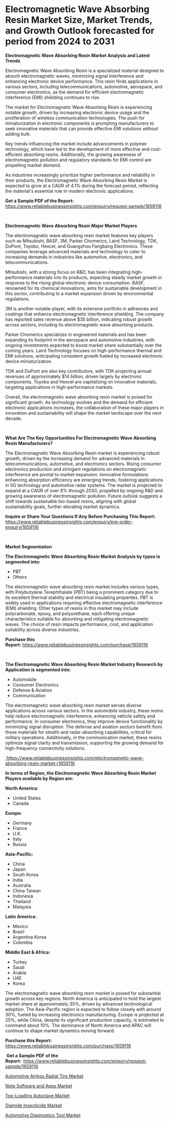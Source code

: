 <p><h1>Electromagnetic Wave Absorbing Resin Market Size, Market Trends, and Growth Outlook forecasted for period from 2024 to 2031</h1></p><p><strong>Electromagnetic Wave Absorbing Resin Market Analysis and Latest Trends</strong></p>
<p><p>Electromagnetic Wave Absorbing Resin is a specialized material designed to absorb electromagnetic waves, minimizing signal interference and enhancing electronic device performance. This resin finds applications in various sectors, including telecommunications, automotive, aerospace, and consumer electronics, as the demand for efficient electromagnetic interference (EMI) shielding continues to rise.</p><p>The market for Electromagnetic Wave Absorbing Resin is experiencing notable growth, driven by increasing electronic device usage and the proliferation of wireless communication technologies. The push for miniaturization in electronic components is prompting manufacturers to seek innovative materials that can provide effective EMI solutions without adding bulk. </p><p>Key trends influencing the market include advancements in polymer technology, which have led to the development of more effective and cost-efficient absorbing resins. Additionally, the growing awareness of electromagnetic pollution and regulatory standards for EMI control are propelling market demand. </p><p>As industries increasingly prioritize higher performance and reliability in their products, the Electromagnetic Wave Absorbing Resin Market is expected to grow at a CAGR of 4.1% during the forecast period, reflecting the material's essential role in modern electronic applications.</p></p>
<p><strong>Get a Sample PDF of the Report:&nbsp;</strong> <a href="https://www.reliablebusinessinsights.com/enquiry/request-sample/1659116?utm_campaign=75&utm_medium=2&utm_source=Github&utm_content=ia&utm_term=09122024&utm_id=electromagnetic-wave-absorbing-resin">https://www.reliablebusinessinsights.com/enquiry/request-sample/1659116</a></p>
<p>&nbsp;</p>
<p><strong>Electromagnetic Wave Absorbing Resin Major Market Players</strong></p>
<p><p>The electromagnetic wave absorbing resin market features key players such as Mitsubishi, BASF, 3M, Parker Chomerics, Laird Technology, TDK, DuPont, Toyobo, Hexcel, and Guangzhou Fangbang Electronics. These companies leverage advanced materials and technology to cater to increasing demands in industries like automotive, electronics, and telecommunications.</p><p>Mitsubishi, with a strong focus on R&D, has been integrating high-performance materials into its products, expecting steady market growth in response to the rising global electronic device consumption. BASF, renowned for its chemical innovations, aims for sustainable development in this sector, contributing to a market expansion driven by environmental regulations.</p><p>3M is another notable player, with its extensive portfolio in adhesives and coatings that enhance electromagnetic interference shielding. The company has reported sales revenue above $35 billion, indicating robust growth across sectors, including its electromagnetic wave absorbing products.</p><p>Parker Chomerics specializes in engineered materials and has been expanding its footprint in the aerospace and automotive industries, with ongoing investments expected to boost market share substantially over the coming years. Laird Technology focuses on high-performance thermal and EMI solutions, anticipating consistent growth fueled by increased electronic device miniaturization.</p><p>TDK and DuPont are also key contributors, with TDK projecting annual revenues of approximately $14 billion, driven largely by electronic components. Toyobo and Hexcel are capitalizing on innovative materials, targeting applications in high-performance markets.</p><p>Overall, the electromagnetic wave absorbing resin market is poised for significant growth. As technology evolves and the demand for efficient electronic applications increases, the collaboration of these major players in innovation and sustainability will shape the market landscape over the next decade.</p></p>
<p>&nbsp;</p>
<p><strong>What Are The Key Opportunities For Electromagnetic Wave Absorbing Resin Manufacturers?</strong></p>
<p><p>The Electromagnetic Wave Absorbing Resin market is experiencing robust growth, driven by the increasing demand for advanced materials in telecommunications, automotive, and electronics sectors. Rising consumer electronics production and stringent regulations on electromagnetic interference are pivotal to market expansion. Innovative formulations enhancing absorption efficiency are emerging trends, fostering applications in 5G technology and automotive radar systems. The market is projected to expand at a CAGR of over 8% through 2030, propelled by ongoing R&D and growing awareness of electromagnetic pollution. Future outlook suggests a shift towards sustainable bio-based resins, aligning with global sustainability goals, further elevating market dynamics.</p></p>
<p><strong>Inquire or Share Your Questions If Any Before Purchasing This Report:</strong> <a href="https://www.reliablebusinessinsights.com/enquiry/pre-order-enquiry/1659116?utm_campaign=75&utm_medium=2&utm_source=Github&utm_content=ia&utm_term=09122024&utm_id=electromagnetic-wave-absorbing-resin">https://www.reliablebusinessinsights.com/enquiry/pre-order-enquiry/1659116</a></p>
<p>&nbsp;</p>
<p><strong>Market Segmentation</strong></p>
<p><strong>The Electromagnetic Wave Absorbing Resin Market Analysis by types is segmented into:</strong></p>
<p><ul><li>PBT</li><li>Others</li></ul></p>
<p><p>The electromagnetic wave absorbing resin market includes various types, with Polybutylene Terephthalate (PBT) being a prominent category due to its excellent thermal stability and electrical insulating properties. PBT is widely used in applications requiring effective electromagnetic interference (EMI) shielding. Other types of resins in this market may include polycarbonate, epoxy, and polyurethane, each offering unique characteristics suitable for absorbing and mitigating electromagnetic waves. The choice of resin impacts performance, cost, and application suitability across diverse industries.</p></p>
<p><strong>Purchase this Report:&nbsp;</strong><a href="https://www.reliablebusinessinsights.com/purchase/1659116?utm_campaign=75&utm_medium=2&utm_source=Github&utm_content=ia&utm_term=09122024&utm_id=electromagnetic-wave-absorbing-resin">https://www.reliablebusinessinsights.com/purchase/1659116</a></p>
<p>&nbsp;</p>
<p><strong>The Electromagnetic Wave Absorbing Resin Market Industry Research by Application is segmented into:</strong></p>
<p><ul><li>Automobile</li><li>Consumer Electronics</li><li>Defense & Aviation</li><li>Communication</li></ul></p>
<p><p>The electromagnetic wave absorbing resin market serves diverse applications across various sectors. In the automobile industry, these resins help reduce electromagnetic interference, enhancing vehicle safety and performance. In consumer electronics, they improve device functionality by minimizing signal disruption. The defense and aviation sectors benefit from these materials for stealth and radar-absorbing capabilities, critical for military operations. Additionally, in the communication market, these resins optimize signal clarity and transmission, supporting the growing demand for high-frequency connectivity solutions.</p></p>
<p><a href="https://www.reliablebusinessinsights.com/electromagnetic-wave-absorbing-resin-market-r1659116?utm_campaign=75&utm_medium=2&utm_source=Github&utm_content=ia&utm_term=09122024&utm_id=electromagnetic-wave-absorbing-resin">&nbsp;https://www.reliablebusinessinsights.com/electromagnetic-wave-absorbing-resin-market-r1659116</a></p>
<p><strong>In terms of Region, the Electromagnetic Wave Absorbing Resin Market Players available by Region are:</strong></p>
<p>
    <p> <strong> North America: </strong>
        <ul>
            <li>United States</li>
            <li>Canada</li>
        </ul>
        </p> 
    <p> <strong> Europe: </strong>
        <ul>
            <li>Germany</li>
            <li>France</li>
            <li>U.K.</li>
            <li>Italy</li>
            <li>Russia</li>
        </ul>
        </p> 
    <p> <strong> Asia-Pacific: </strong>
        <ul>
            <li>China</li>
            <li>Japan</li>
            <li>South Korea</li>
            <li>India</li>
            <li>Australia</li>
            <li>China Taiwan</li>
            <li>Indonesia</li>
            <li>Thailand</li>
            <li>Malaysia</li>
        </ul>
        </p> 
    <p> <strong> Latin America: </strong>
        <ul>
            <li>Mexico</li>
            <li>Brazil</li>
            <li>Argentina Korea</li>
            <li>Colombia</li>
        </ul>
        </p> 
    <p> <strong> Middle East & Africa: </strong>
        <ul>
            <li>Turkey</li>
            <li>Saudi</li>
            <li>Arabia</li>
            <li>UAE</li>
            <li>Korea</li>
        </ul>
    </p>
    </p>
<p><p>The electromagnetic wave absorbing resin market is poised for substantial growth across key regions. North America is anticipated to hold the largest market share at approximately 35%, driven by advanced technological adoption. The Asia-Pacific region is expected to follow closely with around 30%, fueled by increasing electronics manufacturing. Europe is projected at 25%, while China, despite its significant production capacity, is estimated to command about 10%. The dominance of North America and APAC will continue to shape market dynamics moving forward.</p></p>
<p><strong>Purchase this Report: </strong><a href="https://www.reliablebusinessinsights.com/purchase/1659116?utm_campaign=75&utm_medium=2&utm_source=Github&utm_content=ia&utm_term=09122024&utm_id=electromagnetic-wave-absorbing-resin">https://www.reliablebusinessinsights.com/purchase/1659116</a></p>
<p>&nbsp;<strong>Get a Sample PDF of the Report:&nbsp;&nbsp;</strong><a href="https://www.reliablebusinessinsights.com/enquiry/request-sample/1659116?utm_campaign=75&utm_medium=2&utm_source=Github&utm_content=ia&utm_term=09122024&utm_id=electromagnetic-wave-absorbing-resin">https://www.reliablebusinessinsights.com/enquiry/request-sample/1659116</a></p>
<p><strong></strong></p>
<p><p><a href="https://www.linkedin.com/pulse/strong-growth-anticipated-global-automotive-airless-radial-tslde?utm_campaign=75&utm_medium=2&utm_source=Github&utm_content=ia&utm_term=09122024&utm_id=electromagnetic-wave-absorbing-resin">Automotive Airless Radial Tire Market</a></p><p><a href="https://github.com/rileymgdorcas/Market-Research-Report-List-1/blob/main/note-software-and-apps-market.md?utm_campaign=75&utm_medium=2&utm_source=Github&utm_content=ia&utm_term=09122024&utm_id=electromagnetic-wave-absorbing-resin">Note Software and Apps Market</a></p><p><a href="https://github.com/LilianFaulkner65/Market-Research-Report-List-1/blob/main/top-loading-autoclave-market.md?utm_campaign=75&utm_medium=2&utm_source=Github&utm_content=ia&utm_term=09122024&utm_id=electromagnetic-wave-absorbing-resin">Top-Loading Autoclave Market</a></p><p><a href="https://www.linkedin.com/pulse/diamide-insecticide-market-analysis-post-pandemic-reset-9rgve?utm_campaign=75&utm_medium=2&utm_source=Github&utm_content=ia&utm_term=09122024&utm_id=electromagnetic-wave-absorbing-resin">Diamide Insecticide Market</a></p><p><a href="https://www.linkedin.com/pulse/evaluating-future-automotive-diagnostics-tool-market-0eo8e?utm_campaign=75&utm_medium=2&utm_source=Github&utm_content=ia&utm_term=09122024&utm_id=electromagnetic-wave-absorbing-resin">Automotive Diagnostics Tool Market</a></p></p>